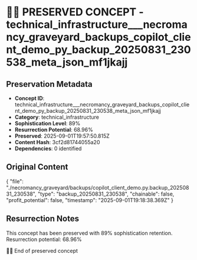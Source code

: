 # 🏴‍☠️ PRESERVED CONCEPT - technical_infrastructure___necromancy_graveyard_backups_copilot_client_demo_py_backup_20250831_230538_meta_json_mf1jkajj

## Preservation Metadata
- **Concept ID**: technical_infrastructure___necromancy_graveyard_backups_copilot_client_demo_py_backup_20250831_230538_meta_json_mf1jkajj
- **Category**: technical_infrastructure
- **Sophistication Level**: 89%
- **Resurrection Potential**: 68.96%
- **Preserved**: 2025-09-01T19:57:50.815Z
- **Content Hash**: 3cf2d81744055a20
- **Dependencies**: 0 identified

## Original Content

{
  "file": "./necromancy_graveyard/backups/copilot_client_demo.py.backup_20250831_230538",
  "type": "backup_20250831_230538",
  "chainable": false,
  "profit_potential": false,
  "timestamp": "2025-09-01T19:18:38.369Z"
}

## Resurrection Notes
This concept has been preserved with 89% sophistication retention.
Resurrection potential: 68.96%

🏴‍☠️ End of preserved concept
